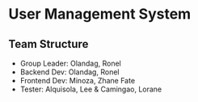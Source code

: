 # User Management System

## Team Structure
- Group Leader: Olandag, Ronel
- Backend Dev: Olandag, Ronel
- Frontend Dev: Minoza, Zhane Fate
- Tester: Alquisola, Lee & Camingao, Lorane